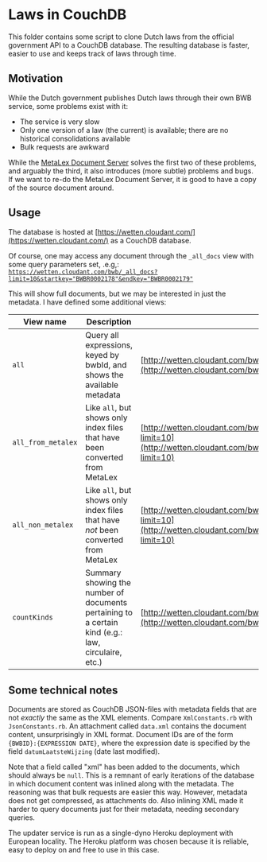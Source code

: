 Laws in CouchDB
===============
This folder contains some script to clone Dutch laws from the official government API to a CouchDB database. The resulting database is faster, easier to use and keeps track of laws through time.

Motivation
----------
While the Dutch government publishes Dutch laws through their own BWB service, some problems exist with it:

* The service is very slow
* Only one version of a law (the current) is available; there are no historical consolidations available
* Bulk requests are awkward

While the [MetaLex Document Server](http://doc.metalex.eu/) solves the first two of these problems, and arguably the third, it also introduces (more subtle) problems and bugs. If we want to re-do the MetaLex Document Server, it is good to have a copy of the source document around. 

Usage
-----
The database is hosted at [https://wetten.cloudant.com/](https://wetten.cloudant.com/) as a CouchDB database. 

Of course, one may access any document through the `_all_docs` view with some query parameters set, .e.g,:
[`https://wetten.cloudant.com/bwb/_all_docs?limit=10&startkey="BWBR0002178"&endkey="BWBR0002179"`](https://wetten.cloudant.com/bwb/_all_docs?limit=10&startkey="BWBR0002178"&endkey="BWBR0002179")

This will show full documents, but we may be interested in just the metadata. I have defined some additional views:

| View name          | Description                                                                                          | Example                                                                                                                                                                                 |
| ---                | ---                                                                                                  | ---                                                                                                                                                                                     |
| `all`              | Query all expressions, keyed by bwbId, and shows the available metadata                              | [http://wetten.cloudant.com/bwb/_design/RegelingInfo/_view/all?limit=10](http://wetten.cloudant.com/bwb/_design/RegelingInfo/_view/all?limit=10)                                        |
| `all_from_metalex` | Like `all`, but shows only index files that have been converted from MetaLex                         | [http://wetten.cloudant.com/bwb/_design/RegelingInfo/_view/all_from_metalex?limit=10](http://wetten.cloudant.com/bwb/_design/RegelingInfo/_view/all_from_metalex?limit=10)              |
| `all_non_metalex`  | Like `all`, but shows only index files that have *not* been converted from MetaLex                   | [http://wetten.cloudant.com/bwb/_design/RegelingInfo/_view/all_non_metalex?limit=10](http://wetten.cloudant.com/bwb/_design/RegelingInfo/_view/all_non_metalex?limit=10)                |
| `countKinds`       | Summary showing the number of documents pertaining to a certain kind (e.g.: law, circulaire, etc.)   | [http://wetten.cloudant.com/bwb/_design/RegelingInfo/_view/countKinds](http://wetten.cloudant.com/bwb/_design/RegelingInfo/_view/countKinds)                                            |

Some technical notes
--------------------
Documents are stored as CouchDB JSON-files with metadata fields that are not *exactly* the same as the XML elements. Compare `XmlConstants.rb` with `JsonConstants.rb`. An attachment called `data.xml` contains the document content, unsurprisingly in XML format. Document IDs are of the form `{BWBID}:{EXPRESSION DATE}`, where the expression date is specified by the field `datumLaatsteWijzing` (date last modified).

Note that a field called "xml" has been added to the documents, which should always be `null`. This is a remnant of early iterations of the database in which document content was inlined along with the metadata. The reasoning was that bulk requests are easier this way. However, metadata does not get compressed, as attachments do. Also inlining XML made it harder to query documents just for their metadata, needing secondary queries.

The updater service is run as a single-dyno Heroku deployment with European locality. The Heroku platform was chosen because it is reliable, easy to deploy on and free to use in this case.